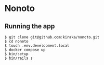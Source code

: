 # Nonoto

## Running the app

```
$ git clone git@github.com:kiraka/nonoto.git
$ cd nonoto
$ touch .env.development.local
$ docker compose up
$ bin/setup
$ bin/rails s
```
